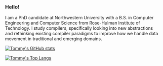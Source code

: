### Hello!
I am a PhD candidate at Northwestern University with a B.S. in Computer Engineering and Computer Science from Rose-Hulman Institute of Technology. I study compilers, specifically looking into new abstractions and rethinking existing compiler paradigms to improve how we handle data movement in traditional and emerging domains.

[![Tommy's GitHub stats](https://github-readme-stats.vercel.app/api?username=tommymcm&theme=swift)](https://github.com/anuraghazra/github-readme-stats)

[![Tommy's Top Langs](https://github-readme-stats.vercel.app/api/top-langs/?username=tommymcm&theme=swift)](https://github.com/anuraghazra/github-readme-stats)
